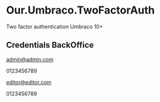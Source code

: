 # Our.Umbraco.TwoFactorAuth
Two factor authentication Umbraco 10+

## Credentials BackOffice 
admin@admin.com

0123456789

editor@editor.com

0123456789
